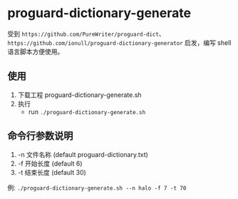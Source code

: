 # proguard-dictionary-generate

受到 `https://github.com/PureWriter/proguard-dict`、`https://github.com/ionull/proguard-dictionary-generator` 启发，编写 shell 语言脚本方便使用。

## 使用

1. 下载工程 proguard-dictionary-generate.sh
2. 执行
    * run `./proguard-dictionary-generate.sh`

## 命令行参数说明

1. -n 文件名称 (default proguard-dictionary.txt)
2. -f 开始长度 (default 6)
3. -t 结束长度 (default 30)

例: `./proguard-dictionary-generate.sh --n halo -f 7 -t 70`
